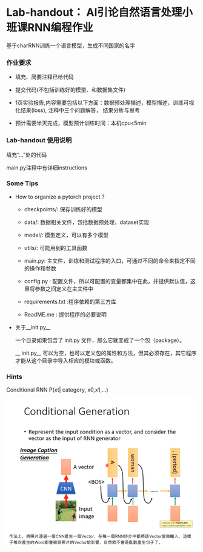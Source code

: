 # Lab-handout： AI引论自然语言处理小班课RNN编程作业


基于charRNN训练一个语言模型，生成不同国家的名字

### 作业要求 
- 填充、简要注释已给代码

- 提交代码(不包括训练好的模型、和数据集文件)

- 1页实验报告,内容需要包括以下方面：数据预处理描述，模型描述，训练可视化结果(loss), 注释中三个问题解答， 结果分析与思考

- 预计需要半天完成，模型预计训练时间：本机cpu<5min

### Lab-handout 使用说明
填充“...”处的代码

main.py注释中有详细instructions


### Some Tips
- How to organize a pytorch project ? 

  - checkpoints/: 保存训练好的模型

  - data/: 数据相关文件，包括数据预处理，dataset实现
  
  - model/: 模型定义，可以有多个模型
  
  - utils/: 可能用到的工具函数
  
  - main.py: 主文件，训练和测试程序的入口，可通过不同的命令来指定不同的操作和参数
  
  - config.py : 配置文件，所以可配置的变量都集中在此，并提供默认值，这里将参数之间定义在主文件中
  
  - requirements.txt :程序依赖的第三方库
  
  - ReadME.me : 提供程序的必要说明
- 关于__init.py__ 
  
  一个目录如果包含了 init.py 文件，那么它就变成了一个包（package）。

  __ init.py__ 可以为空，也可以定义包的属性和方法，但其必须存在，其它程序才能从这个目录中导入相应的模块或函数。




### Hints 
Conditional RNN P(xt| category, x0,x1,...)

![image](https://github.com/chang-github-00/Lab-handout/blob/main/conditional_rnn.png)


